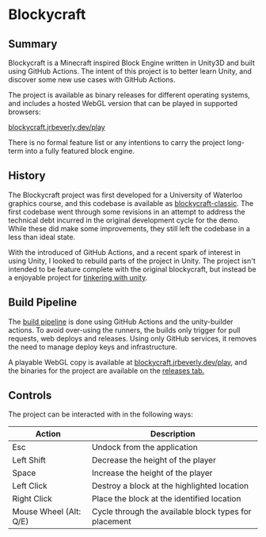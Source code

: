 # Blockycraft

## Summary

Blockycraft is a Minecraft inspired Block Engine written in Unity3D and built using GitHub Actions. The intent of this project is to better learn Unity, and discover some new use cases with GitHub Actions.

The project is available as binary releases for different operating systems, and includes a hosted WebGL version that can be played in supported browsers:

[blockycraft.jrbeverly.dev/play](https://blockycraft.jrbeverly.dev/play)

There is no formal feature list or any intentions to carry the project long-term into a fully featured block engine.

## History

The Blockycraft project was first developed for a University of Waterloo graphics course, and this codebase is available as [blockycraft-classic](./classic/). The first codebase went through some revisions in an attempt to address the technical debt incurred in the original development cycle for the demo. While these did make some improvements, they still left the codebase in a less than ideal state.

With the introduced of GitHub Actions, and a recent spark of interest in using Unity, I looked to rebuild parts of the project in Unity. The project isn't intended to be feature complete with the original blockycraft, but instead be a enjoyable project for [tinkering with unity](./unity/).

## Build Pipeline

The [build pipeline](./deployment/) is done using GitHub Actions and the unity-builder actions. To avoid over-using the runners, the builds only trigger for pull requests, web deploys and releases. Using only GitHub services, it removes the need to manage deploy keys and infrastructure.

A playable WebGL copy is available at [blockycraft.jrbeverly.dev/play](https://blockycraft.jrbeverly.dev/play), and the binaries for the project are available on the [releases tab.](https://github.com/blockycraft/blockycraft/releases)

## Controls

The project can be interacted with in the following ways:

|**Action**|**Description**|
|---|---|
|Esc| Undock from the application|
|Left Shift | Decrease the height of the player |
|Space | Increase the height of the player |
|Left Click| Destroy a block at the highlighted location |
|Right Click| Place the block at the identified location |
|Mouse Wheel (Alt: Q/E)| Cycle through the available block types for placement |